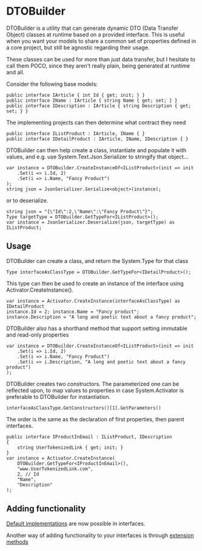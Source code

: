 
# DTOBuilder

DTOBuilder is a utility that can generate dynamic DTO (Data Transfer Object) classes at runtime based on a provided interface. This is useful when you want your models to share a common set of properties defined in a core project, but still be agnostic regarding their usage.

These classes can be used for more than just data transfer, but I hesitate to call them POCO, since they aren't really plain, being generated at runtime and all.

Consider the following base models:

    public interface IArticle { int Id { get; init; } }
    public interface IName : IArticle { string Name { get; set; } }
    public interface IDescription : IArticle { string Description { get; set; } }

The implementing projects can then determine what contract they need

    public interface IListProduct : IArticle, IName { }
    public interface IDetailProduct : IArticle, IName, IDescription { }

DTOBuilder can then help create a class, instantiate and populate it with values, and e.g. use System.Text.Json.Serializer to stringify that object...

    var instance = DTOBuilder.CreateInstanceOf<IListProduct>(init => init
        .Set(i => i.Id, 2)
        .Set(i => i.Name, "Fancy Product")
    );
    string json = JsonSerializer.Serialize<object>(instance);

or to deserialize.

    string json = "{\"Id\":2,\"Name\":\"Fancy Product\"}";
    Type targetType = DTOBuilder.GetTypeFor<IListProduct>();
    var instance = JsonSerializer.Deserialize(json, targetType) as IListProduct;

## Usage
DTOBuilder can create a class, and return the System.Type for that class

    Type interfaceAsClassType = DTOBuilder.GetTypeFor<IDetailProduct>();

This type can then be used to create an instance of the interface using Activator.CreateInstance().

    var instance = Activator.CreateInstance(interfaceAsClassType) as IDetailProduct
    instance.Id = 2; instance.Name = "Fancy product";
    instance.Description = "A long and poetic text about a fancy product";

DTOBuilder also has a shorthand method that support setting immutable and read-only properties

    var instance = DTOBuilder.CreateInstanceOf<IListProduct>(init => init
        .Set(i => i.Id, 2)
        .Set(i => i.Name, "Fancy Product")
        .Set(i => i.Description, "A long and poetic text about a fancy product")
    );

DTOBuilder creates two constructors. The parameterized one can be reflected upon, to map values to properties in case System.Activator is preferable to DTOBuilder for instantiation.

    interfaceAsClassType.GetConstructors()[1].GetParameters()

The order is the same as the declaration of first properties, then parent interfaces.

    public interface IProductInEmail : IListProduct, IDescription
    {
        string UserTokenizedLink { get; init; }
    }
    var instance = Activator.CreateInstance(
        DTOBuilder.GetTypeFor<IProductInEmail>(),
        "www.UserTokenizedLink.com",
        2, // Id
        "Name",
        "Description"
    );

## Adding functionality
[Default implementations](https://devblogs.microsoft.com/dotnet/default-implementations-in-interfaces/) are now possible in interfaces.

Another way of adding functionality to your interfaces is through [extension methods](https://learn.microsoft.com/en-us/dotnet/csharp/programming-guide/classes-and-structs/extension-methods)
